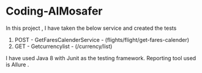 # Coding-AlMosafer
In this project , I have taken the below service and created the tests 

1. POST - GetFaresCalenderService  - (flights/flight/get-fares-calender)
2. GET - Getcurrencylist  - (/currency/list)


I have used Java 8  with Junit as the testing framework. Reporting tool used is Allure . 
